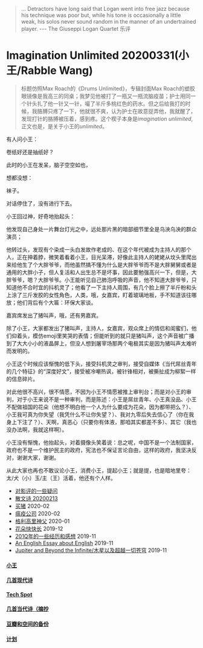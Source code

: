 > ... Detractors have long said that Logan went into free jazz because his technique was poor but, while his tone is occasionally a little weak, his solos never sound random in the manner of an undertrained player. --- The Giuseppi Logan Quartet 乐评

# Imagination Unlimited 20200331(小王/Rabble Wang)

> 标题仿照Max Roach的《Drums Unlimited》，专辑封面Max Roach的塑胶眼镜像是我高三的同桌；我梦见他被打了一瓶又一瓶流脑疫苗；护士用同一个针头扎了他一针又一针，嘬了半斤多桃红色的药水。但之后给我打的时候，我胳膊只疼了一下，他就很不爽，认为护士在故意捉弄他，我就醒了，发现打针的胳膊被压着，感到疼。这个楔子本身是*imagination unlimited*, 正文也是，是关于小王的*unlimited*。

有人问小王：

卷纸好还是抽纸好？

此时的小王在发呆，脑子空空如也，

想都没想：

袜子。

对话停住了，没有进行下去。

小王回过神，好奇地抬起头：

他发现自己身处一片舞台灯光之中，远处那片黑的暗部细节里全是乌泱乌泱的群众演员；

他转过头，发现有个染成一头白发故作老成的、在这个年代被成为主持人的那个人，正在抻着脖，微笑着看着小王，目光呆滞，好像此主持人的姥姥从坟头里爬出来给他生了个大胖爷爷，而他虽然搞不懂为什么是大胖爷爷而不是大胖舅舅或者是通用的大胖小子，但人复活和人出生总不是坏事，因此要勉强高兴一下，但是，大胖爷爷，嗯？大胖爷爷。小王能听见自己肺泡呼吸的声音，他不知道大胖爷爷，只知道他不合时宜的抖机灵了；他看了一下主持人周围，有几个脸上擦了半斤粉和头上涂了三斤发胶的女性角色，人类，哦，女嘉宾，盯着玻璃地板，手不知道该往哪放；他们背后有个大匾：环保大家谈。

嘉宾席发出了猪叫声，哦，还有男嘉宾。

除了小王，大家都发出了猪叫声，主持人，女嘉宾，观众席上的情侣和闺蜜们，他们仰着头，模仿emoji里笑哭的表情；但能听到的就只是猪叫声，这个声音被广播到了大大小小的液晶屏上，但没人想到屠宰场那两个电极其实是因为猪叫声太难听而发明的。

小王这个时候应该惭愧的低下头，接受抖机灵之审判，接受自媒体《当代屌丝青年的几个特征》的“深度好文”，接受被冷嘲热讽，被针锋相对，被撕扯成为柳絮一样的信息碎片。

对此他很不高兴，很不情愿，不因为小王不情愿被推上审判台；而是对小王的审判，对于小王来说不是一种审判，而是陈述：小王是屌丝青年、小王真没品、小王不配做祖国的花朵（他想不明白他一个人为什么要成为花朵，因为都带把么？）、小王我可真为你失望（我凭什么不让你失望？）、我对九零后失去信心了（你在我身上下注了？）、天啊，真恶心（只要你有体液，那咱其实都差不多）、其它（我也没办法啊，我就这样啊）。

小王没有惭愧，他抬起头，对着摄像头笑着说：总之呢，中国不是一个法制国家，政府也不是一个维护民主的政府，宪法也不保证言论自由，这样的政府，我坚决反对，谢谢大家，谢谢。

从此大家也再也不敢议论小王，消费小王，提起小王；就是提，也是暗地里夸：太/犬（小）玉/主（王）活着，他还有个人样。

* [对影评的一些疑问](posts/2020-03-11-mreview.md)
* [散文诗 20200213](posts/2020-02-13-v.md)
* [买猪](posts/2020-02-09-pig.md) 2020-02
* [瘟疫公司](posts/2020-02-02-ncov.md) 2020-02
* [格利高里神父](posts/2020-01-05-hl2.md) 2020-01
* [花朵快快长](posts/2019-12-21-none.md) 2019-12
* [201Q年的一些经历和感想](posts/2019-11-30-q.md) 2019-11
* [An English Essay about English](posts/2019-11-english.md) 2019-11
* [Jupiter and Beyond the Infinite/木星以及超越一切苍穹](posts/2019-11-26-idx.md) 2019-11

#### [小王](index_wang.md)

#### [几首现代诗](index_mverse.md)

#### [Tech Spot](index_tech.md)

#### [几首当代诗（摘抄](contemporary/intro.md)

#### [豆瓣和空间的备份](index_history.md)

#### [计划](posts/plan.md)
